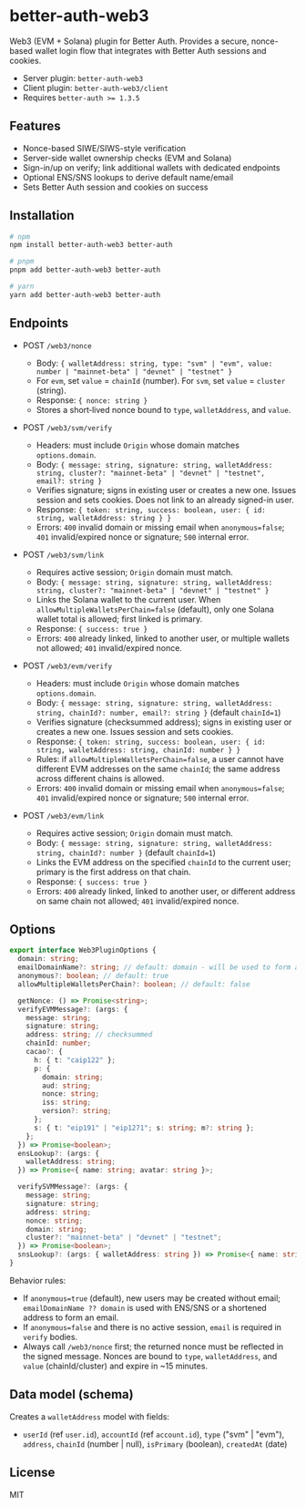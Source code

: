 # better-auth-web3

Web3 (EVM + Solana) plugin for Better Auth. Provides a secure, nonce-based wallet login flow that integrates with Better Auth sessions and cookies.

- Server plugin: `better-auth-web3`
- Client plugin: `better-auth-web3/client`
- Requires `better-auth >= 1.3.5`

## Features

- Nonce-based SIWE/SIWS-style verification
- Server-side wallet ownership checks (EVM and Solana)
- Sign-in/up on verify; link additional wallets with dedicated endpoints
- Optional ENS/SNS lookups to derive default name/email
- Sets Better Auth session and cookies on success

## Installation

```bash
# npm
npm install better-auth-web3 better-auth

# pnpm
pnpm add better-auth-web3 better-auth

# yarn
yarn add better-auth-web3 better-auth
```

## Endpoints

- POST `/web3/nonce`

  - Body: `{ walletAddress: string, type: "svm" | "evm", value: number | "mainnet-beta" | "devnet" | "testnet" }`
  - For `evm`, set `value` = `chainId` (number). For `svm`, set `value` = `cluster` (string).
  - Response: `{ nonce: string }`
  - Stores a short‑lived nonce bound to `type`, `walletAddress`, and `value`.

- POST `/web3/svm/verify`

  - Headers: must include `Origin` whose domain matches `options.domain`.
  - Body: `{ message: string, signature: string, walletAddress: string, cluster?: "mainnet-beta" | "devnet" | "testnet", email?: string }`
  - Verifies signature; signs in existing user or creates a new one. Issues session and sets cookies. Does not link to an already signed-in user.
  - Response: `{ token: string, success: boolean, user: { id: string, walletAddress: string } }`
  - Errors: `400` invalid domain or missing email when `anonymous=false`; `401` invalid/expired nonce or signature; `500` internal error.

- POST `/web3/svm/link`

  - Requires active session; `Origin` domain must match.
  - Body: `{ message: string, signature: string, walletAddress: string, cluster?: "mainnet-beta" | "devnet" | "testnet" }`
  - Links the Solana wallet to the current user. When `allowMultipleWalletsPerChain=false` (default), only one Solana wallet total is allowed; first linked is primary.
  - Response: `{ success: true }`
  - Errors: `400` already linked, linked to another user, or multiple wallets not allowed; `401` invalid/expired nonce.

- POST `/web3/evm/verify`

  - Headers: must include `Origin` whose domain matches `options.domain`.
  - Body: `{ message: string, signature: string, walletAddress: string, chainId?: number, email?: string }` (default `chainId=1`)
  - Verifies signature (checksummed address); signs in existing user or creates a new one. Issues session and sets cookies.
  - Response: `{ token: string, success: boolean, user: { id: string, walletAddress: string, chainId: number } }`
  - Rules: if `allowMultipleWalletsPerChain=false`, a user cannot have different EVM addresses on the same `chainId`; the same address across different chains is allowed.
  - Errors: `400` invalid domain or missing email when `anonymous=false`; `401` invalid/expired nonce or signature; `500` internal error.

- POST `/web3/evm/link`
  - Requires active session; `Origin` domain must match.
  - Body: `{ message: string, signature: string, walletAddress: string, chainId?: number }` (default `chainId=1`)
  - Links the EVM address on the specified `chainId` to the current user; primary is the first address on that chain.
  - Response: `{ success: true }`
  - Errors: `400` already linked, linked to another user, or different address on same chain not allowed; `401` invalid/expired nonce.

## Options

```ts
export interface Web3PluginOptions {
  domain: string;
  emailDomainName?: string; // default: domain - will be used to form an email if no email is provided and anonymous=false and no ens/sns lookup is provided
  anonymous?: boolean; // default: true
  allowMultipleWalletsPerChain?: boolean; // default: false

  getNonce: () => Promise<string>;
  verifyEVMMessage?: (args: {
    message: string;
    signature: string;
    address: string; // checksummed
    chainId: number;
    cacao?: {
      h: { t: "caip122" };
      p: {
        domain: string;
        aud: string;
        nonce: string;
        iss: string;
        version?: string;
      };
      s: { t: "eip191" | "eip1271"; s: string; m?: string };
    };
  }) => Promise<boolean>;
  ensLookup?: (args: {
    walletAddress: string;
  }) => Promise<{ name: string; avatar: string }>;

  verifySVMMessage?: (args: {
    message: string;
    signature: string;
    address: string;
    nonce: string;
    domain: string;
    cluster?: "mainnet-beta" | "devnet" | "testnet";
  }) => Promise<boolean>;
  snsLookup?: (args: { walletAddress: string }) => Promise<{ name: string }>;
}
```

Behavior rules:

- If `anonymous=true` (default), new users may be created without email; `emailDomainName ?? domain` is used with ENS/SNS or a shortened address to form an email.
- If `anonymous=false` and there is no active session, `email` is required in `verify` bodies.
- Always call `/web3/nonce` first; the returned nonce must be reflected in the signed message. Nonces are bound to `type`, `walletAddress`, and `value` (chainId/cluster) and expire in ~15 minutes.

## Data model (schema)

Creates a `walletAddress` model with fields:

- `userId` (ref `user.id`), `accountId` (ref `account.id`), `type` ("svm" | "evm"), `address`, `chainId` (number | null), `isPrimary` (boolean), `createdAt` (date)

## License

MIT
